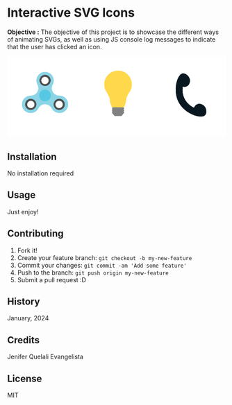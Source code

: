 # Interactive SVG Icons

**Objective :** The objective of this project is to showcase the different ways of animating SVGs, as well as using JS console log messages to indicate that the user has clicked an icon.

![Icons](images/SVGs.png)

## Installation
No installation required

## Usage
Just enjoy!

## Contributing
1. Fork it!
2. Create your feature branch: `git checkout -b my-new-feature`
3. Commit your changes: `git commit -am 'Add some feature'`
4. Push to the branch: `git push origin my-new-feature`
5. Submit a pull request :D

## History
January, 2024

## Credits
Jenifer Quelali Evangelista

## License
MIT